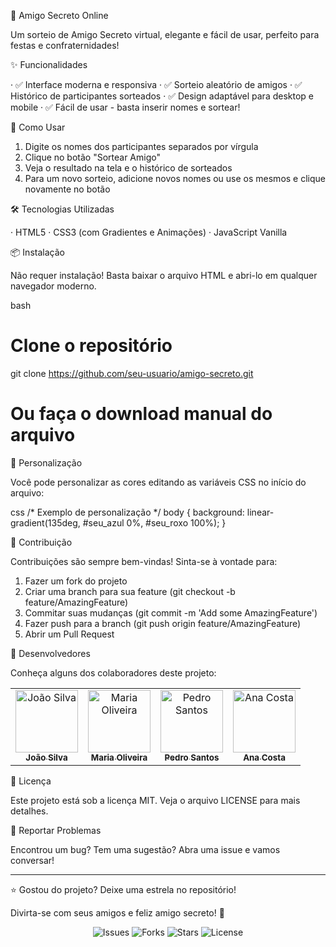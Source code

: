 🎄 Amigo Secreto Online

Um sorteio de Amigo Secreto virtual, elegante e fácil de usar, perfeito para festas e confraternidades!

✨ Funcionalidades

· ✅ Interface moderna e responsiva
· ✅ Sorteio aleatório de amigos
· ✅ Histórico de participantes sorteados
· ✅ Design adaptável para desktop e mobile
· ✅ Fácil de usar - basta inserir nomes e sortear!

🚀 Como Usar

1. Digite os nomes dos participantes separados por vírgula
2. Clique no botão "Sortear Amigo"
3. Veja o resultado na tela e o histórico de sorteados
4. Para um novo sorteio, adicione novos nomes ou use os mesmos e clique novamente no botão

🛠 Tecnologias Utilizadas

· HTML5
· CSS3 (com Gradientes e Animações)
· JavaScript Vanilla

📦 Instalação

Não requer instalação! Basta baixar o arquivo HTML e abri-lo em qualquer navegador moderno.

bash
# Clone o repositório
git clone https://github.com/seu-usuario/amigo-secreto.git

# Ou faça o download manual do arquivo


🎨 Personalização

Você pode personalizar as cores editando as variáveis CSS no início do arquivo:

css
/* Exemplo de personalização */
body {
  background: linear-gradient(135deg, #seu_azul 0%, #seu_roxo 100%);
}


🤝 Contribuição

Contribuições são sempre bem-vindas! Sinta-se à vontade para:

1. Fazer um fork do projeto
2. Criar uma branch para sua feature (git checkout -b feature/AmazingFeature)
3. Commitar suas mudanças (git commit -m 'Add some AmazingFeature')
4. Fazer push para a branch (git push origin feature/AmazingFeature)
5. Abrir um Pull Request

👥 Desenvolvedores

Conheça alguns dos colaboradores deste projeto:

<table>
  <tr>
    <td align="center">
      <a href="https://github.com/joaosilva">
        <img src="https://avatars.githubusercontent.com/u/1?v=4" width="100px;" alt="João Silva"/>
        <br />
        <sub><b>João Silva</b></sub>
      </a>
    </td>
    <td align="center">
      <a href="https://github.com/mariaoliveira">
        <img src="https://avatars.githubusercontent.com/u/2?v=4" width="100px;" alt="Maria Oliveira"/>
        <br />
        <sub><b>Maria Oliveira</b></sub>
      </a>
    </td>
    <td align="center">
      <a href="https://github.com/pedrosantos">
        <img src="https://avatars.githubusercontent.com/u/3?v=4" width="100px;" alt="Pedro Santos"/>
        <br />
        <sub><b>Pedro Santos</b></sub>
      </a>
    </td>
    <td align="center">
      <a href="https://github.com/anacosta">
        <img src="https://avatars.githubusercontent.com/u/4?v=4" width="100px;" alt="Ana Costa"/>
        <br />
        <sub><b>Ana Costa</b></sub>
      </a>
    </td>
  </tr>
</table>

📄 Licença

Este projeto está sob a licença MIT. Veja o arquivo LICENSE para mais detalhes.

🐛 Reportar Problemas

Encontrou um bug? Tem uma sugestão? Abra uma issue e vamos conversar!

---

⭐ Gostou do projeto? Deixe uma estrela no repositório!

Divirta-se com seus amigos e feliz amigo secreto! 🎁

<div align="center">
  <img src="https://img.shields.io/github/issues/seu-usuario/amigo-secreto" alt="Issues">
  <img src="https://img.shields.io/github/forks/seu-usuario/amigo-secreto" alt="Forks">
  <img src="https://img.shields.io/github/stars/seu-usuario/amigo-secreto" alt="Stars">
  <img src="https://img.shields.io/github/license/seu-usuario/amigo-secreto" alt="License">
</div>
